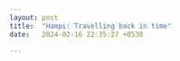 ```yaml
---
layout: post
title:  "Hampi: Travelling back in time"
date:   2024-02-16 22:35:27 +0530

---
```

<!--stackedit_data:
eyJoaXN0b3J5IjpbLTIxMTg0MDczNDksLTIwODg3NDY2MTJdfQ
==
-->